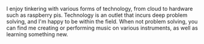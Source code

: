 I enjoy tinkering with various forms of technology, from cloud to hardware such as raspberry pis. 
Technology is an outlet that incurs deep problem solving, and I'm happy to be within the field.
When not problem solving, you can find me creating or performing music on various instruments, as well as learning something new.
